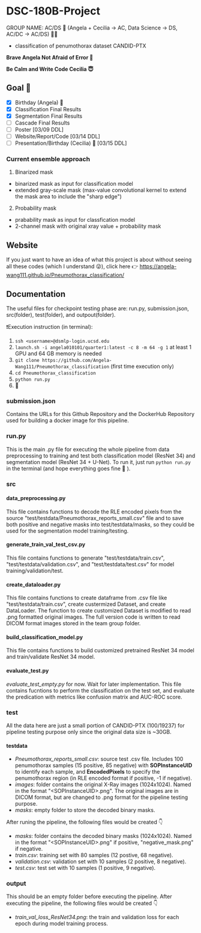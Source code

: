 # DSC-180B-Project
GROUP NAME: AC/DS :metal: (Angela + Cecilia -> AC, Data Science -> DS, AC/DC -> AC/DS) :fist_right::fist_left:
- classification of penumothorax dataset CANDID-PTX

**Brave Angela Not Afraid of Error :partying_face:**

**Be Calm and Write Code Cecilia :innocent:**

## Goal :pray:
- [x] Birthday (Angela) :birthday:
- [x] Classification Final Results
- [x] Segmentation Final Results
- [ ] Cascade Final Results
- [ ] Poster [03/09 DDL]
- [ ] Website/Report/Code [03/14 DDL]
- [ ] Presentation/Birthday (Cecilia) :birthday: [03/15 DDL]

### Current ensemble approach
1. Binarized mask
- binarized mask as input for classification model
- extended gray-scale mask (max-value convolutional kernel to extend the mask area to include the "sharp edge")
2. Probability mask
- prabability mask as input for classfication model
- 2-channel mask with original xray value + probability mask

## Website
If you just want to have an idea of what this project is about without seeing all these codes (which I understand :stuck_out_tongue_winking_eye:), click here :point_right: https://angela-wang111.github.io/Pneumothorax_classification/

## Documentation
The useful files for checkpoint testing phase are: run.py, submission.json, src(folder), test(folder), and outpout(folder). 

:heavy_exclamation_mark:Execution instruction (in terminal):
1. `ssh <username>@dsmlp-login.ucsd.edu`
2. `launch.sh -i angela010101/quarter1:latest -c 8 -m 64 -g 1` at least 1 GPU and 64 GB memory is needed
3. `git clone https://github.com/Angela-Wang111/Pneumothorax_classification` (first time execution only)
4. `cd Pneumothorax_classification`
5. `python run.py`
6. :crossed_fingers:
### submission.json
Contains the URLs for this Github Repository and the DockerHub Repository used for building a docker image for this pipeline.
### run.py
This is the main .py file for executing the whole pipeline from data preprocessing to training and test both classification model (ResNet 34) and segmentation model (ResNet 34 + U-Net). To run it, just run `python run.py` in the terminal (and hope everything goes fine :crossed_fingers: ).
### src
#### data_preprocessing.py
This file contains functions to decode the RLE encoded pixels from the source "test/testdata/Pneumothorax_reports_small.csv" file and to save both positive and negative masks into test/testdata/masks, so they could be used for the segmentation model training/testing.
#### generate_train_val_test_csv.py
This file contains functions to generate "test/testdata/train.csv", "test/testdata/validation.csv", and "test/testdata/test.csv" for model training/validation/test.
#### create_dataloader.py
This file contains functions to create dataframe from .csv file like "test/testdata/train.csv", create custermized Dataset, and create DataLoader. The function to create customized Dataset is modified to read .png formatted original images. The full version code is written to read DICOM format images stored in the team group folder.
#### build_classification_model.py
This file contains functions to build customized pretrained ResNet 34 model and train/validate ResNet 34 model.
#### evaluate_test.py
*evaluate_test_empty.py* for now. Wait for later implementation.
This file contains fucntions to perform the classification on the test set, and evaluate the predication with metrics like confusion matrix and AUC-ROC score.

### test
All the data here are just a small portion of CANDID-PTX (100/19237) for pipeline testing purpose only since the original data size is ~30GB.
#### testdata
- *Pneumothorax_reports_small.csv*: source test .csv file. Includes 100 penumothorax samples (15 positive, 85 negative) with **SOPInstanceUID** to identify each sample, and **EncodedPixels** to specify the penumothorax region (in RLE encoded format if positive, -1 if negative).
- *images*: folder contains the original X-Ray images (1024x1024). Named in the format "\<SOPInstanceUID>.png". The original images are in DICOM format, but are changed to .png format for the pipeline testing purpose. 
- *masks*: empty folder to store the decoded binary masks.

After runing the pipeline, the following files would be created :point_down:
- *masks*: folder contains the decoded binary masks (1024x1024). Named in the format "\<SOPInstanceUID>.png" if positive, "negative_mask.png" if negative.
- *train.csv*: training set with 80 samples (12 postive, 68 negative).
- *validation.csv*: validation set with 10 samples (2 positive, 8 negative).
- *test.csv*: test set with 10 samples (1 positive, 9 negative).

### output
This should be an empty folder before executing the pipeline. After executing the pipeline, the following files would be created :point_down:
- *train_val_loss_ResNet34.png*: the train and validation loss for each epoch during model training process.
